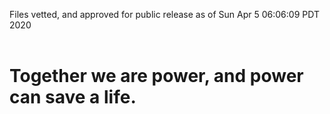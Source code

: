 Files vetted, and approved for public release as of Sun Apr  5 06:06:09 PDT 2020<br><br><h1>Together we are power, and power can save a life.</h1>
